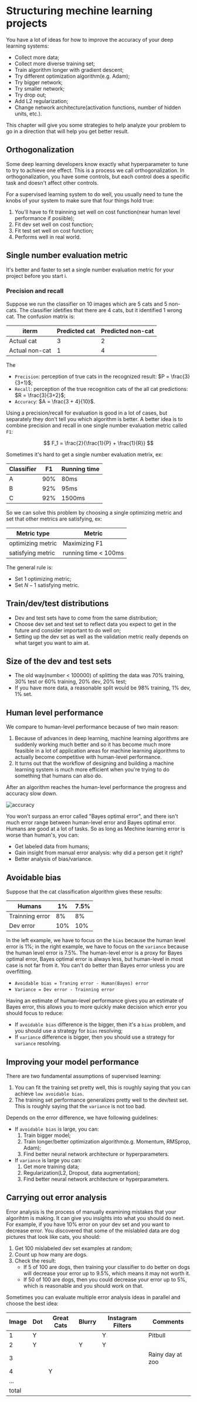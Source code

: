 # Structuring mechine learning projects

You have a lot of ideas for how to improve the accuracy of your deep learning systems:

- Collect more data;
- Collect more diverse training set;
- Train algorithm longer with gradient descent;
- Try different optimization algorithm(e.g. Adam);
- Try bigger network;
- Try smaller network;
- Try drop out;
- Add L2 regularization;
- Change network architecture(activation functions, number of hidden units, etc.).

This chapter will give you some strategies to help analyze your problem to go in a direction that will help you get better result.

## Orthogonalization

Some deep learning developers know exactly what hyperparameter to tune to try to achieve one effect. This is a process we call orthogonalization. In orthogonalization, you have some controls, but each control does a specific task and doesn't affect other controls.

For a supervised learning system to do well, you usually need to tune the knobs of your system to make sure that four things hold true:

1. You'll have to fit trainning set well on cost function(near human level performance if posiible);
2. Fit dev set well on cost function;
3. Fit test set well on cost function;
4. Performs well in real world.

## Single number evaluation metric

It's better and faster to set a single number evaluation metric for your project before you start i.

### Precision and recall
Suppose we run the classifier on 10 images which are 5 cats and 5 non-cats. The classifier idetifies that there are 4 cats, but it identified 1 wrong cat.
The confusion matrix is:

| iterm | Predicted cat | Predicted non-cat |
| --------------- | -------------- | ------------------ |
| Actual cat | 3 | 2 |
| Actual non-cat | 1 | 4 |

The 

- `Precision`: perception of true cats in the recognized result: $P = \frac{3}{3+1}$;
- `Recall`: perception of the true recognition cats of the all cat predictions: $R = \frac{3}{3+2}$;
- `Accuracy`: $A = \frac{3 + 4}{10}$.

Using a precision/recall for evaluation is good in a lot of cases, but separately they don't tell you which algorithm is better. A better idea is to combine precision and recall in one single number evaluation metric called `F1`:

$$
F_1 = \frac{2}{\frac{1}{P} + \frac{1}{R}}
$$

Sometimes it's hard to get a single number evaluation metrix, ex:

| Classifier | F1 | Running time |
|------------|----|--------------|
| A | 90% | 80ms |
| B | 92% | 95ms |
| C | 92% | 1500ms |

So we can solve this problem by choosing a single optimizing metric and set that other metrics are satisfying, ex:

| Metric type | Metric |
|---|---|
| optimizing metric | Maximizing F1 |
| satisfying metric | running time < 100ms |

The general rule is:

- Set $1$ optimizing metric;
- Set $N-1$ satisfying metric.

## Train/dev/test distributions

- Dev and test sets have to come from the same distribution;
- Choose dev set and test set to reflect data you expect to get in the future and consider important to do well on;
- Setting up the dev set as well as the validation metric really depends on what target you want to aim at.

## Size of the dev and test sets

- The old way(number < 100000) of splitting the data was 70% training, 30%  test or 60% training, 20% dev, 20% test;
- If you have more data, a reasonable split would be 98% training, 1% dev, 1% set.

## Human level performance
We compare to human-level performance because of two main reason:

1. Because of advances in deep learning, machine learning algorithms are suddenly working much better and so it has become much more feasible in a lot of application areas for machine learning algorithms to actually become competitive with human-level performance.
2. It turns out that the workflow of designing and building a machine learning system is much more efficient when you're trying to do something that humans can also do.

After an algorithm reaches the human-level performance the progress and accuracy slow down.

![accuracy](https://raw.githubusercontent.com/AlbertHG/Coursera-Deep-Learning-deeplearning.ai/master/03-Structuring%20Machine%20Learning%20Projects/md_images/4.jpg)

You won't surpass an error called "Bayes optimal error", and there isn't much error range between human-level error and Bayes optimal error.
Humans are good at a lot of tasks. So as long as Mechine learning error is worse than human's, you can:

- Get labeled data from humans;
- Gain insight from manual error analysis: why did a person get it right?
- Better analysis of bias/variance.

## Avoidable bias
Suppose that the cat classification algorithm gives these results:

| Humans | 1% | 7.5% |
|---|---|---|
| Trainning error | 8% | 8% |
| Dev error | 10% | 10% |

In the left example, we have to focus on the `bias` because the human level error is 1%;
in the right example, we have to focus on the `variance` because the human level error is 7.5%.
The human-level error is a proxy for Bayes optimal error, Bayes optimal error is always less, but human-level in most case is not far from it. You can't do better than Bayes error unless you are overfitting.

- `Avoidable bias = Traning error - Human(Bayes) error`
- `Variance = Dev error - Trainning error`

Having an estimate of human-level performance gives you an estimate of Bayes error, this allows you to more quickly make decision which error you should focus to reduce:

- If `avoidable bias` difference is the bigger, then it's a `bias` problem, and you should use a strategy for `bias` resolving;
- If `variance` difference is bigger, then you should use a strategy for `variance` resolving.

## Improving your model performance
There are two fundamental assumptions of supervised learning:

1. You can fit the training set pretty well, this is roughly saying that you can achieve `low avoidable bias`.
2. The training set performance generalizes pretty well to the dev/test set. This is roughly saying that the `variance` is not too bad.

Depends on the error difference, we have following guidelines:

- If `avoidable bias` is large, you can:
    1. Train bigger model;
    2. Train longer/better optimization algorithm(e.g. Momentum, RMSprop, Adam);
    3. Find better neural network architecture or hyperparameters.
- If `variance` is large you can:
    1. Get more training data;
    2. Regularization(L2, Dropout, data augmentation);
    3. Find better neural network architecture or hyperparameters.

## Carrying out error analysis
Error analysis is the process of manually examining mistakes that your algorihtm is making. It can give you insights into what you should do next.
For example, if you have 10% error on your dev set and you want to decrease error. You discovered that some of the mislabled data are dog pictures that look like cats, you should:

1. Get 100 mislabeled dev set examples at random;
2. Count up how many are dogs.
3. Check the result:
    - If 5 of 100 are dogs, then training your classifier to do better on dogs will decrease your error up to 9.5%, which means it may not worth it.
    - If 50 of 100 are dogs, then you could decrease your error up to 5%, which is reasonable and you should work on that.

Sometimes you can evaluate multiple error analysis ideas in parallel and choose the best idea:

| Image | Dot | Great Cats | Blurry | Instagram Filters | Comments |
|---|---|---|---|---|---|
| 1 | Y |   |   | Y | Pitbull |
| 2 | Y |   | Y | Y |   |
| 3 |   |   |   |   | Rainy day at zoo |
| 4 |   | Y |   |   |   |
| ... | |   |   |   |   |
| total
